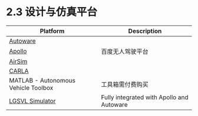 # 2.3 设计与仿真平台

| Platform                                       | Description                |
| ---------------------------------------------- | -------------------------- |
| [Autoware](https://www.autoware.org/)          |                            |
| [Apollo](https://github.com/ApolloAuto/apollo) | 百度无人驾驶平台           |
| [AirSim](https://github.com/microsoft/AirSim)  |                            |
| [CARLA](http://carla.org/)                     |                            |
| MATLAB - Autonomous Vehicle Toolbox            | 工具箱需付费购买           |
| [LGSVL Simulator](https://www.lgsvlsimulator.com/) | Fully integrated with Apollo and Autoware |
